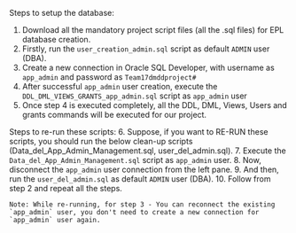 Steps to setup the database:
1. Download all the mandatory project script files (all the .sql files) for EPL database creation.
2. Firstly, run the `user_creation_admin.sql` script as default `ADMIN` user (DBA).
3. Create a new connection in Oracle SQL Developer, with username as `app_admin` and password as `Team17dmddproject#` 
4. After successful `app_admin` user creation, execute the `DDL_DML_VIEWS_GRANTS_app_admin.sql` script as `app_admin` user
5. Once step 4 is executed completely, all the DDL, DML, Views, Users and grants commands will be executed for our project.

Steps to re-run these scripts:
6. Suppose, if you want to RE-RUN these scripts, you should run the below clean-up scripts (Data_del_App_Admin_Management.sql, user_del_admin.sql).
7. Execute the `Data_del_App_Admin_Management.sql` script as `app_admin` user.
8. Now, disconnect the `app_admin` user connection from the left pane.
9.  And then, run the `user_del_admin.sql` as default `ADMIN` user (DBA).
10. Follow from step 2 and repeat all the steps. 

    Note: While re-running, for step 3 - You can reconnect the existing `app_admin` user, you don't need to create a new connection for `app_admin` user again.

